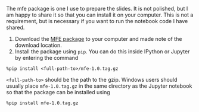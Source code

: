 <!--
.. title: Installing the MFE package
.. slug: running-notebooks
.. date: 2020-11-27 17:51:05 UTC
.. tags: teaching, mfe
.. category: teaching 
.. link: 
.. description: Instructions for installing the mfe package
.. type: text
.. jumbotron_color: #002147
.. jumbotron_light: True
.. jumbotron: Running Notebooks
.. jumbotron_text: Installing the required package to run most notebook code
-->

The mfe package is one I use to prepare the slides.  It is not polished, but I am happy to
share it so that you can install it on your computer.  This is not a requirement, but is necessary
if you want to run the notebook code I have shared.

1. Download the [MFE package](/files/teaching/mfe/mfe-1.0.tar.gz) to your computer and made note of the download location.
2. Install the package using `pip`.  You can do this inside IPython or Jupyter by entering the command

```
%pip install <full-path-to>/mfe-1.0.tag.gz
```

`<full-path-to>` should be the path to the gzip. Windows users should usually place `mfe-1.0.tag.gz` in the same directory
as the Jupyter notebook so that the package can be installed using 

```
%pip install mfe-1.0.tag.gz
```
